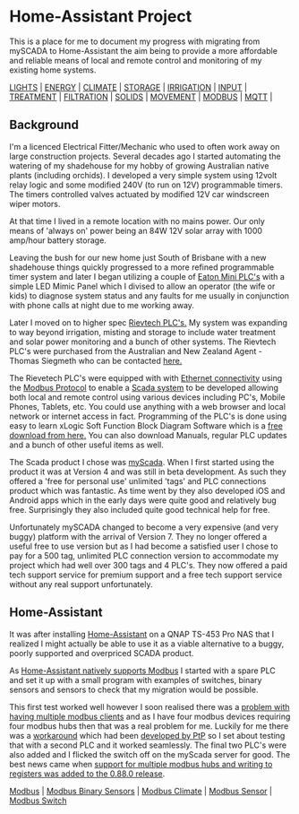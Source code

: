# Home-Assistant Project

This is a place for me to document my progress with migrating from mySCADA to Home-Assistant the aim being to provide a more affordable and reliable means of local and remote control and monitoring of my existing home systems.

[LIGHTS](https://github.com/wellsy57/Home-Assistant-Project/blob/master/files/LIGHTS.md) | [ENERGY](https://github.com/wellsy57/Home-Assistant-Project/blob/master/files/SOLAR.md) | 
[CLIMATE](https://github.com/wellsy57/Home-Assistant-Project/blob/master/files/CLIMATE.md) | [STORAGE](https://github.com/wellsy57/Home-Assistant-Project/blob/master/files/STORAGE.md) | 
[IRRIGATION](https://github.com/wellsy57/Home-Assistant-Project/blob/master/files/IRRIGATION.md) | [INPUT](https://github.com/wellsy57/Home-Assistant-Project/blob/master/files/INPUT.md) | 
[TREATMENT](https://github.com/wellsy57/Home-Assistant-Project/blob/master/files/TREATMENT.md) | [FILTRATION](https://github.com/wellsy57/Home-Assistant-Project/blob/master/files/.md) | 
[SOLIDS](https://github.com/wellsy57/Home-Assistant-Project/blob/master/files/SOLIDS.md) | [MOVEMENT](https://github.com/wellsy57/Home-Assistant-Project/blob/master/files/MOVEMENT.md) | 
[MODBUS](https://github.com/wellsy57/Home-Assistant-Project/blob/master/files/MODBUS.md) | [MQTT](https://github.com/wellsy57/Home-Assistant-Project/blob/master/files/MQTT.md) |
## Background

I'm a licenced Electrical Fitter/Mechanic who used to often work away on large construction projects.
Several decades ago I started automating the watering of my shadehouse for my hobby of growing Australian native plants (including orchids). I developed a very simple system using 12volt relay logic and some modified 240V (to run on 12V) programmable timers. The timers controlled valves actuated by modified 12V car windscreen wiper motors. 

At that time I lived in a remote location with no mains power. Our only means of 'always on' power being an 84W 12V solar array with 1000 amp/hour battery storage.

Leaving the bush for our new home just South of Brisbane with a new shadehouse things quickly progressed to a more refined programmable timer system and later I began utilizing a couple of [Eaton Mini PLC's](https://www.eaton.com/SEAsia/ProductsSolutions/Electrical/ProductsServices/AutomationControl/Automation/ModularProgrammableLogicControllers/index.htm) with a simple LED Mimic Panel which I divised to allow an operator (the wife or kids) to diagnose system status and any faults for me usually in conjunction with phone calls at night due to me working away.

Later I moved on to higher spec [Rievtech PLC's.](https://www.rievtech.com) My system was expanding to way beyond irrigation, misting and storage to include water treatment and solar power monitoring and a bunch of other systems. The Rievtech PLC's were purchased from the Australian and New Zealand Agent - Thomas Siegmeth who can be contacted [here.](http://www.xlogic.com.au/)

The Rievetech PLC's were equipped with with [Ethernet connectivity](https://en.wikipedia.org/wiki/Ethernet) using the [Modbus Protocol](https://en.wikipedia.org/wiki/Modbus) to enable a [Scada system](https://en.wikipedia.org/wiki/SCADA) to be developed allowing both local and remote control using various devices including PC's, Mobile Phones, Tablets, etc. You could use anything with a web browser and local network or internet access in fact. Programming of the PLC's is done using easy to learn xLogic Soft Function Block Diagram Software which is a [free download from here.](https://www.rievtech.com/download.html) You can also download Manuals, regular PLC updates and a bunch of other useful items as well.

The Scada product I chose was [myScada](https://www.myscada.org/en/). When I first started using the product it was at Version 4 and was still in beta development. As such they offered a 'free for personal use' unlimited 'tags' and PLC connections product which was fantastic. As time went by they also developed iOS and Android apps which in the early days were quite good and relatively bug free. Surprisingly they also included quite good technical help for free.

Unfortunately mySCADA changed to become a very expensive (and very buggy) platform with the arrival of Version 7. They no longer offered a useful free to use version but as I had become a satisfied user I chose to pay for a 500 tag, unlimited PLC connection version to accommodate my project which had well over 300 tags and 4 PLC's. They now offered a paid tech support service for premium support and a free tech support service without any real support unfortunately.

## Home-Assistant

It was after installing [Home-Assistant](https://www.home-assistant.io/) on a QNAP TS-453 Pro NAS that I realized I might actually be able to use it as a viable alternative to a buggy, poorly supported and overpriced SCADA product.

As [Home-Assistant natively supports Modbus](https://www.home-assistant.io/components/modbus/) I started with a spare PLC and set it up with a small program with examples of switches, binary sensors and sensors to check that my migration would be possible.

This first test worked well however I soon realised there was a [problem with having multiple modbus clients](https://community.home-assistant.io/t/ability-to-add-multiple-modbus-hubs/16365) and as I have four modbus devices requiring four modbus hubs then that was a real problem for me. Luckily for me there was a [workaround](https://community.home-assistant.io/t/multiple-tcp-modbus-slaves/99210/2) which had been [developed by PtP](https://community.home-assistant.io/u/PtP) so I set about testing that with a second PLC and it worked seamlessly. The final two PLC's were also added and I flicked the switch off on the myScada server for good. The best news came when [support for multiple modbus hubs and writing to registers was added to the 0.88.0 release](https://github.com/home-assistant/home-assistant/pull/21238).  

[Modbus](https://www.home-assistant.io/components/modbus/) | [Modbus Binary Sensors](https://www.home-assistant.io/components/binary_sensor.modbus/) | [Modbus Climate](https://www.home-assistant.io/components/climate.modbus/) | [Modbus Sensor](https://www.home-assistant.io/components/sensor.modbus/) | [Modbus Switch](https://www.home-assistant.io/components/switch.modbus/)
